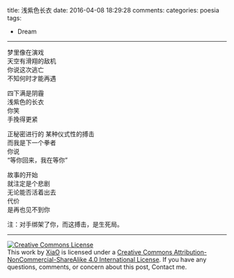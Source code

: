 title: 浅紫色长衣
date: 2016-04-08 18:29:28
comments:
categories: poesia
tags: 
  - Dream
---
梦里像在演戏  
天空有滑翔的敌机  
你说这次逃亡  
不知何时才能再遇

四下满是阴霾  
浅紫色的长衣  
你笑  
手挽得更紧  
<!--more-->
正秘密进行的
某种仪式性的搏击    
而我是下一个拳者  
你说  
“等你回来，我在等你”

故事的开始  
就注定是个悲剧  
无论能否活着出去  
代价  
是再也见不到你

注：对手绑架了你，而这搏击，是生死局。

---
<a rel="license" href="http://creativecommons.org/licenses/by-nc-sa/4.0/"><img alt="Creative Commons License" style="border-width:0; border-radius: 0px !important; display: block; margin-left: auto; margin-right: auto" src="/img/by-nc-sa.svg" /></a>This work by <a xmlns:cc="http://creativecommons.org/ns#" href="mailto:navyshaw@yaoo.com" property="cc:attributionName" rel="cc:attributionURL">XiaO</a> is licensed under a <a rel="license" href="http://creativecommons.org/licenses/by-nc-sa/4.0/">Creative Commons Attribution-NonCommercial-ShareAlike 4.0 International License</a>. If you have any questions, comments, or concern about this post, Contact me.
